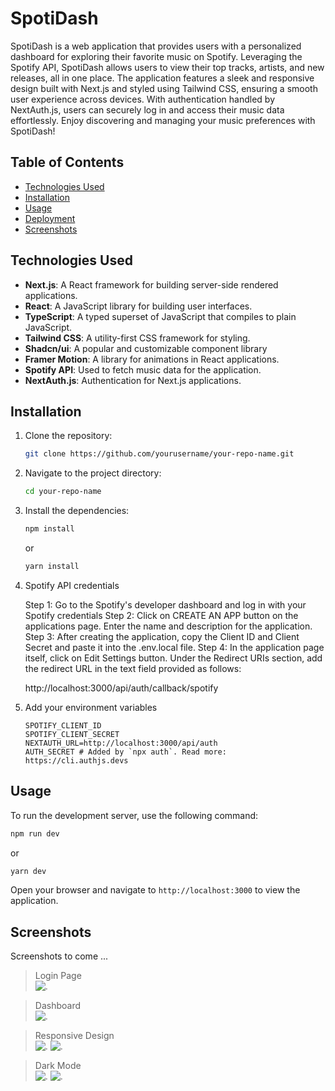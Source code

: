 # SpotiDash

SpotiDash is a web application that provides users with a personalized dashboard for exploring their favorite music on Spotify. Leveraging the Spotify API, SpotiDash allows users to view their top tracks, artists, and new releases, all in one place. The application features a sleek and responsive design built with Next.js and styled using Tailwind CSS, ensuring a smooth user experience across devices. With authentication handled by NextAuth.js, users can securely log in and access their music data effortlessly. Enjoy discovering and managing your music preferences with SpotiDash!

## Table of Contents

- [Technologies Used](#technologies-used)
- [Installation](#installation)
- [Usage](#usage)
- [Deployment](#deployment)
- [Screenshots](#screenshots)

## Technologies Used

- **Next.js**: A React framework for building server-side rendered applications.
- **React**: A JavaScript library for building user interfaces.
- **TypeScript**: A typed superset of JavaScript that compiles to plain JavaScript.
- **Tailwind CSS**: A utility-first CSS framework for styling.
- **Shadcn/ui**: A popular and customizable component library
- **Framer Motion**: A library for animations in React applications.
- **Spotify API**: Used to fetch music data for the application.
- **NextAuth.js**: Authentication for Next.js applications.

## Installation

1. Clone the repository:
   ```bash
   git clone https://github.com/yourusername/your-repo-name.git
   ```
2. Navigate to the project directory:
   ```bash
   cd your-repo-name
   ```
3. Install the dependencies:
   ```bash
   npm install
   ```
   or
   ```bash
   yarn install
   ```
4. Spotify API credentials

    Step 1: Go to the Spotify's developer dashboard and log in with your Spotify credentials
    Step 2: Click on CREATE AN APP button on the applications page. Enter the name and description for the application.
    Step 3: After creating the application, copy the Client ID and Client Secret and paste it into the .env.local file.
    Step 4: In the application page itself, click on Edit Settings button. Under the Redirect URIs section, add the redirect URL in the text field provided as follows:

    http://localhost:3000/api/auth/callback/spotify

5. Add your environment variables
   ```
   SPOTIFY_CLIENT_ID
   SPOTIFY_CLIENT_SECRET
   NEXTAUTH_URL=http://localhost:3000/api/auth
   AUTH_SECRET # Added by `npx auth`. Read more: https://cli.authjs.devs
   ```

## Usage

To run the development server, use the following command:

```bash
npm run dev
```
or
```bash
yarn dev
```

Open your browser and navigate to `http://localhost:3000` to view the application.

## Screenshots

Screenshots to come ...

> Login Page <br/>
![<Login Page>.](https://www.dropbox.com/scl/fi/zjn2g71gr28rthlhcy7qc/spotidash1.PNG?rlkey=yquvds7s9gh6wmbfsy3d4jp4a&st=ojka3183&dl=0)

> Dashboard <br/>
![<Dashboard>.](https://www.dropbox.com/scl/fi/bg0w7x3katz0dr4w474r4/spotidash4.PNG?rlkey=7c6heh7a29nok7w2wa023essj&st=onr1chxo&dl=0)

> Responsive Design <br/>
![<Responsive Design Phone>.](https://www.dropbox.com/scl/fi/kr6jhxrelnx1ka2oz56y2/spotidash5.PNG?rlkey=5mu677lhri6w9373innjd5vmp&st=du1ht4we&dl=0)
![<Responsive Design Tablet>.](https://www.dropbox.com/scl/fi/fzlt38ghmjoa215kzce6e/spotidash6.PNG?rlkey=bghteid1obmyzotnlq8xrid75&st=s0a418uw&dl=0)

> Dark Mode <br/>
![<Dark Mode Login Page>.](https://www.dropbox.com/scl/fi/zjn2g71gr28rthlhcy7qc/spotidash1.PNG?rlkey=yquvds7s9gh6wmbfsy3d4jp4a&st=4qc8dzgm&dl=0)
![<Dark Mode Dashboard>.](https://www.dropbox.com/scl/fi/yy6004epo9lkuv024rcxw/spotidash3.PNG?rlkey=7to35vvvyznk0pdbfv5sbiz1g&st=uotygfzu&dl=0)